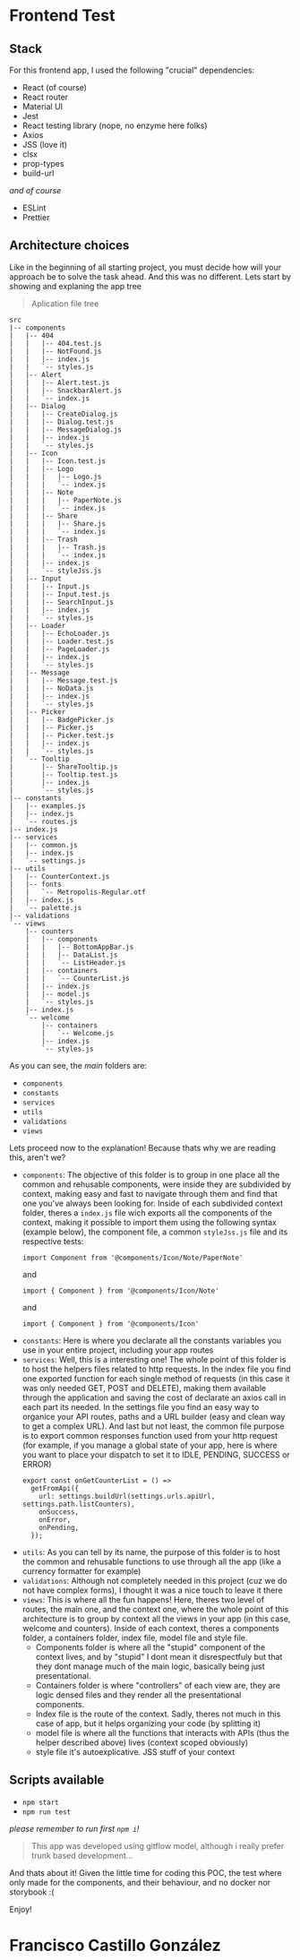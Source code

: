 # Frontend Test

## Stack
For this frontend app, I used the following "crucial" dependencies:
- React (of course)
- React router
- Material UI
- Jest
- React testing library (nope, no enzyme here folks)
- Axios
- JSS (love it)
- clsx
- prop-types
- build-url
  
_and of course_
- ESLint
- Prettier

## Architecture choices
Like in the beginning of all starting project, you must decide how will your approach be to solve the task ahead. And this was no different.
Lets start by showing and explaning the app tree

> Aplication file tree
```
src
|-- components
|   |-- 404
|   |   |-- 404.test.js
|   |   |-- NotFound.js
|   |   |-- index.js
|   |   `-- styles.js
|   |-- Alert
|   |   |-- Alert.test.js
|   |   |-- SnackbarAlert.js
|   |   `-- index.js
|   |-- Dialog
|   |   |-- CreateDialog.js
|   |   |-- Dialog.test.js
|   |   |-- MessageDialog.js
|   |   |-- index.js
|   |   `-- styles.js
|   |-- Icon
|   |   |-- Icon.test.js
|   |   |-- Logo
|   |   |   |-- Logo.js
|   |   |   `-- index.js
|   |   |-- Note
|   |   |   |-- PaperNote.js
|   |   |   `-- index.js
|   |   |-- Share
|   |   |   |-- Share.js
|   |   |   `-- index.js
|   |   |-- Trash
|   |   |   |-- Trash.js
|   |   |   `-- index.js
|   |   |-- index.js
|   |   `-- styleJss.js
|   |-- Input
|   |   |-- Input.js
|   |   |-- Input.test.js
|   |   |-- SearchInput.js
|   |   |-- index.js
|   |   `-- styles.js
|   |-- Loader
|   |   |-- EchoLoader.js
|   |   |-- Loader.test.js
|   |   |-- PageLoader.js
|   |   |-- index.js
|   |   `-- styles.js
|   |-- Message
|   |   |-- Message.test.js
|   |   |-- NoData.js
|   |   |-- index.js
|   |   `-- styles.js
|   |-- Picker
|   |   |-- BadgePicker.js
|   |   |-- Picker.js
|   |   |-- Picker.test.js
|   |   |-- index.js
|   |   `-- styles.js
|   `-- Tooltip
|       |-- ShareTooltip.js
|       |-- Tooltip.test.js
|       |-- index.js
|       `-- styles.js
|-- constants
|   |-- examples.js
|   |-- index.js
|   `-- routes.js
|-- index.js
|-- services
|   |-- common.js
|   |-- index.js
|   `-- settings.js
|-- utils
|   |-- CounterContext.js
|   |-- fonts
|   |   `-- Metropolis-Regular.otf
|   |-- index.js
|   `-- palette.js
|-- validations
`-- views
    |-- counters
    |   |-- components
    |   |   |-- BottomAppBar.js
    |   |   |-- DataList.js
    |   |   `-- ListHeader.js
    |   |-- containers
    |   |   `-- CounterList.js
    |   |-- index.js
    |   |-- model.js
    |   `-- styles.js
    |-- index.js
    `-- welcome
        |-- containers
        |   `-- Welcome.js
        |-- index.js
        `-- styles.js
```

As you can see, the _main_ folders are:
- `components`
- `constants`
- `services`
- `utils`
- `validations`
- `views`

Lets proceed now to the explanation! Because thats why we are reading this, aren't we?

- `components`: The objective of this folder is to group in one place all the common and rehusable components, were inside they are subdivided by context, making easy and fast to navigate through them and find that one you've always been looking for. Inside of each subdivided context folder, theres a `index.js` file wich exports all the components of the context, making it possible to import them using the following syntax (example below), the component file, a common `styleJss.js` file and its respective tests:
  ```
  import Component from '@components/Icon/Note/PaperNote'
  ```
  and
  ```
  import { Component } from '@components/Icon/Note'
  ```
  and
  ```
  import { Component } from '@components/Icon'
  ```
- `constants`: Here is where you declarate all the constants variables you use in your entire project, including your app routes
- `services`: Well, this is a interesting one! The whole point of this folder is to host the helpers files related to http requests. In the index file you find one exported function for each single method of requests (in this case it was only needed GET, POST and DELETE), making them available through the application and saving the cost of declarate an axios call in each part its needed. In the settings file you find an easy way to organice your API routes, paths and a URL builder (easy and clean way to get a complex URL). And last but not least, the common file purpose is to export common responses function used from your http request (for example, if you manage a global state of your app, here is where you want to place your dispatch to set it to IDLE, PENDING, SUCCESS or ERROR)
  ```
  export const onGetCounterList = () =>
    getFromApi({
      url: settings.buildUrl(settings.urls.apiUrl, settings.path.listCounters),
      onSuccess,
      onError,
      onPending,
    });
  ```
- `utils`: As you can tell by its name, the purpose of this folder is to host the common and rehusable functions to use through all the app (like a currency formatter for example)
- `validations`: Although not completely needed in this project (cuz we do not have complex forms), I thought it was a nice touch to leave it there
- `views`: This is where all the fun happens! Here, theres two level of routes, the main one, and the context one, where the whole point of this architecture is to group by context all the views in your app (in this case, welcome and counters). Inside of each context, theres a components folder, a containers folder, index file, model file and style file. 
  - Components folder is where all the "stupid" component of the context lives, and by "stupid" I dont mean it disrespectfuly but that they dont manage much of the main logic, basically being just presentational. 
  - Containers folder is where "controllers" of each view are, they are logic densed files and they render all the presentational components.
  - Index file is the route of the context. Sadly, theres not much in this case of app, but it helps organizing your code (by splitting it)
  - model file is where all the functions that interacts with APIs (thus the helper described above) lives (context scoped obviously)
  - style file it's autoexplicative. JSS stuff of your context



## Scripts available
- ```npm start```
- ```npm run test```

_please remember to run first ```npm i```!_

> This app was developed using gitflow model, although i really prefer trunk based development...

And thats about it! Given the little time for coding this POC, the test where only made for the components, and their behaviour, and no docker nor storybook :(

Enjoy!


# Francisco Castillo González